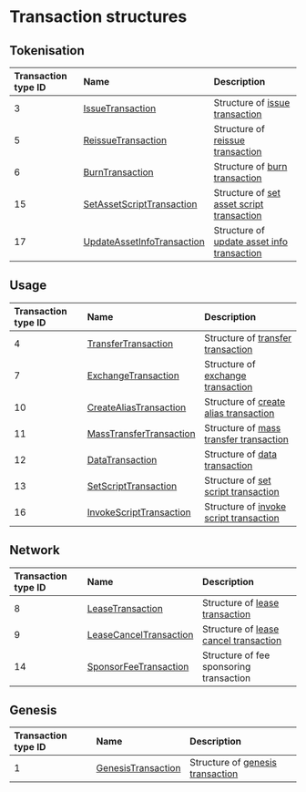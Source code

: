 # Transaction structures

## Tokenisation

| Transaction type ID | Name | Description |
| :--- | :--- | :--- |
| 3 | [IssueTransaction](/en/ride/structures/transaction-structures/issue-transaction) | Structure of [issue transaction](/en/blockchain/transaction-type/issue-transaction) |
| 5 | [ReissueTransaction](/en/ride/structures/transaction-structures/reissue-transaction) | Structure of [reissue transaction](/en/blockchain/transaction-type/reissue-transaction) |
| 6 | [BurnTransaction](/en/ride/structures/transaction-structures/burn-transaction) | Structure of [burn transaction](/en/blockchain/transaction-type/burn-transaction) |
| 15 | [SetAssetScriptTransaction](/en/ride/structures/transaction-structures/set-asset-script-transaction) | Structure of [set asset script transaction](/en/blockchain/transaction-type/set-asset-script-transaction) |
| 17 | [UpdateAssetInfoTransaction](/en/ride/structures/transaction-structures/update-asset-info-transaction) | Structure of [update asset info transaction](/en/blockchain/transaction-type/update-asset-info-transaction) |

## Usage

| Transaction type ID | Name | Description |
| :--- | :--- | :--- |
| 4 | [TransferTransaction](/en/ride/structures/transaction-structures/transfer-transaction) | Structure of [transfer transaction](/en/blockchain/transaction-type/transfer-transaction) |
| 7 | [ExchangeTransaction](/en/ride/structures/transaction-structures/exchange-transaction) | Structure of [exchange transaction](/en/blockchain/transaction-type/exchange-transaction) |
| 10 | [CreateAliasTransaction](/en/ride/structures/transaction-structures/create-alias-transaction) | Structure of [create alias transaction](/en/blockchain/transaction-type/alias-transaction) |
| 11 | [MassTransferTransaction](/en/ride/structures/transaction-structures/mass-transfer-transaction) | Structure of [mass transfer transaction](/en/blockchain/transaction-type/mass-transfer-transaction) |
| 12 | [DataTransaction](/en/ride/structures/transaction-structures/data-transaction) | Structure of [data transaction](/en/blockchain/transaction-type/data-transaction) |
| 13 | [SetScriptTransaction](/en/ride/structures/transaction-structures/set-script-transaction) | Structure of [set script transaction](/en/blockchain/transaction-type/set-script-transaction) |
| 16 | [InvokeScriptTransaction](/en/ride/structures/transaction-structures/invoke-script-transaction) | Structure of [invoke script transaction](/en/blockchain/transaction-type/invoke-script-transaction) |

## Network

| Transaction type ID | Name | Description |
| :--- | :--- | :--- |
| 8 | [LeaseTransaction](/en/ride/structures/transaction-structures/lease-transaction) | Structure of [lease transaction](/en/blockchain/transaction-type/lease-transaction) |
| 9 | [LeaseCancelTransaction](/en/ride/structures/transaction-structures/lease-cancel-transaction) | Structure of [lease cancel transaction](/en/blockchain/transaction-type/lease-cancel-transaction) |
| 14 | [SponsorFeeTransaction](/en/ride/structures/transaction-structures/sponsor-fee-transaction) | Structure of fee sponsoring transaction |

## Genesis

| Transaction type ID | Name | Description |
| :--- | :--- | :--- |
| 1 | [GenesisTransaction](/en/ride/structures/transaction-structures/genesis-transaction) | Structure of [genesis transaction](/en/blockchain/transaction-type/genesis-transaction) |
